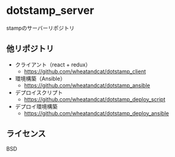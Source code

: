 # dotstamp_server

stampのサーバーリポジトリ

## 他リポジトリ
* クライアント（react + redux）
  * <https://github.com/wheatandcat/dotstamp_client>
* 環境構築（Ansible）
  * <https://github.com/wheatandcat/dotstamp_ansible>
* デプロイスクリプト
  * <https://github.com/wheatandcat/dotstamp_deploy_script>
* デプロイ環境構築
  * <https://github.com/wheatandcat/dotstamp_deploy_ansible>
## ライセンス
BSD
